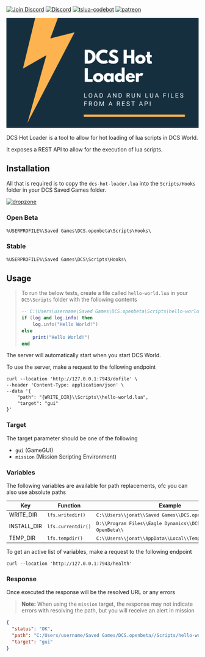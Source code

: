 [![Join Discord](https://img.shields.io/badge/Join-blue?logo=discord&label=Discord)](https://discord.gg/bT7BEHn5RD) 
[![Discord](https://img.shields.io/discord/738118932937834566?logo=discord&label=Discord)](https://discord.com/channels/738118932937834566/1178991295260278785) 
[![tslua-codebot](https://img.shields.io/badge/CodeBot-tslua%20dcs-blue?logo=openai)](https://chat.openai.com/g/g-6643nUbup-tslua-dcs-codebot)
[![patreon](https://img.shields.io/badge/Patreon-flyingdice-red?logo=patreon)](https://patreon.com/flyingdice)

![logo](index.png)

DCS Hot Loader is a tool to allow for hot loading of lua scripts in DCS World.

It exposes a REST API to allow for the execution of lua scripts.

## Installation

All that is required is to copy the `dcs-hot-loader.lua` into the `Scripts/Hooks` folder in your DCS Saved Games folder.

[![dropzone](https://raw.githubusercontent.com/flying-dice/dcs-dropzone-registry-viewer/refs/heads/main/public/download.svg)](https://dcs-dropzone.app/#/hot-loader)

### Open Beta

```
%USERPROFILE%\Saved Games\DCS.openbeta\Scripts\Hooks\
```

### Stable

```
%USERPROFILE%\Saved Games\DCS\Scripts\Hooks\
```

## Usage

> To run the below tests, create a file called `hello-world.lua` in your `DCS\Scripts` folder with the following contents
> 
> ```lua
> -- C:\Users\username\Saved Games\DCS.openbeta\Scripts\hello-world.lua
> if (log and log.info) then
>     log.info("Hello World!")
> else
>     print("Hello World!")
> end
> ```

The server will automatically start when you start DCS World.

To use the server, make a request to the following endpoint

```shell
curl --location 'http://127.0.0.1:7943/dofile' \
--header 'Content-Type: application/json' \
--data '{
    "path": "{WRITE_DIR}\\Scripts\\hello-world.lua",
    "target": "gui"
}'
```

### Target

The target parameter should be one of the following

- `gui` (GameGUI)
- `mission` (Mission Scripting Environment)

### Variables

The following variables are available for path replacements, ofc you can also use absolute paths

| Key         | Function           | Example                                                   |
| ----------- | ------------------ | --------------------------------------------------------- |
| WRITE_DIR   | `lfs.writedir()`   | `C:\\Users\\jonat\\Saved Games\\DCS.openbeta\\`           |
| INSTALL_DIR | `lfs.currentdir()` | `D:\\Program Files\\Eagle Dynamics\\DCS World OpenBeta\\` |
| TEMP_DIR    | `lfs.tempdir()`    | `C:\\Users\\jonat\\AppData\\Local\\Temp\\DCS.openbeta\\`  |

To get an active list of variables, make a request to the following endpoint

```shell
curl --location 'http://127.0.0.1:7943/health'
```

### Response

Once executed the response will be the resolved URL or any errors

> **Note:** When using the `mission` target, the response may not indicate errors with resolving the path, but you will receive an alert in mission

```json
{
  "status": "OK",
  "path": "C:/Users/username/Saved Games/DCS.openbeta//Scripts/hello-world.lua",
  "target": "gui"
}
```
